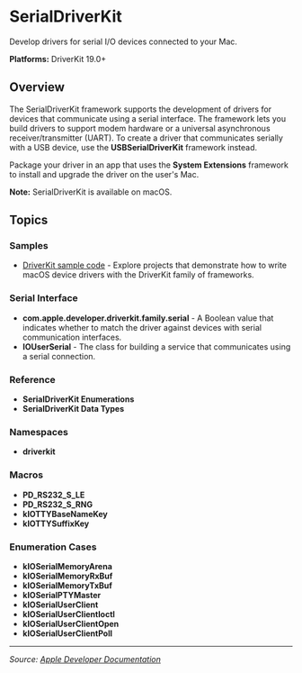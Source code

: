 # SerialDriverKit

Develop drivers for serial I/O devices connected to your Mac.

**Platforms:** DriverKit 19.0+

## Overview

The SerialDriverKit framework supports the development of drivers for devices that communicate using a serial interface. The framework lets you build drivers to support modem hardware or a universal asynchronous receiver/transmitter (UART). To create a driver that communicates serially with a USB device, use the **USBSerialDriverKit** framework instead.

Package your driver in an app that uses the **System Extensions** framework to install and upgrade the driver on the user's Mac.

**Note:** SerialDriverKit is available on macOS.

## Topics

### Samples
- [DriverKit sample code](https://developer.apple.com/documentation/serialdriverkit/driverkit_sample_code) - Explore projects that demonstrate how to write macOS device drivers with the DriverKit family of frameworks.

### Serial Interface
- **com.apple.developer.driverkit.family.serial** - A Boolean value that indicates whether to match the driver against devices with serial communication interfaces.
- **IOUserSerial** - The class for building a service that communicates using a serial connection.

### Reference
- **SerialDriverKit Enumerations**
- **SerialDriverKit Data Types**

### Namespaces
- **driverkit**

### Macros
- **PD_RS232_S_LE**
- **PD_RS232_S_RNG**
- **kIOTTYBaseNameKey**
- **kIOTTYSuffixKey**

### Enumeration Cases
- **kIOSerialMemoryArena**
- **kIOSerialMemoryRxBuf**
- **kIOSerialMemoryTxBuf**
- **kIOSerialPTYMaster**
- **kIOSerialUserClient**
- **kIOSerialUserClientIoctl**
- **kIOSerialUserClientOpen**
- **kIOSerialUserClientPoll**

---

*Source: [Apple Developer Documentation](https://developer.apple.com/documentation/SerialDriverKit)*